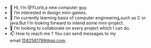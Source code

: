 - 👋 Hi, I’m @YLorb,a new computer guy.
- 👀 I’m interested in design mini-games.
- 🌱 I’m currently learning basis of computer engineering,such as C or java.But I'm looking forward to intend some mini-project.
- 💞️ I’m looking to collaborate on every project which I can do.
- 📫 How to reach me ? You can send messages to my email:1582581799@qq.com.

<!---
YLorb/YLorb is a ✨ special ✨ repository because its `README.md` (this file) appears on your GitHub profile.
You can click the Preview link to take a look at your changes.
--->
